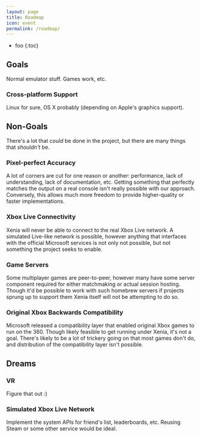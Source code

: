 ```yaml
---
layout: page
title: Roadmap
icon: event
permalink: /roadmap/
---
```


* foo
{:toc}

## Goals

Normal emulator stuff. Games work, etc.

### Cross-platform Support

Linux for sure, OS X probably (depending on Apple's graphics support).

## Non-Goals

There's a lot that *could* be done in the project, but there are many things
that *shouldn't* be.

### Pixel-perfect Accuracy

A lot of corners are cut for one reason or another: performance, lack of
understanding, lack of documentation, etc. Getting something that perfectly
matches the output on a real console isn't really possible with our approach.
Conversely, this allows much more freedom to provide higher-quality or faster
implementations.

### Xbox Live Connectivity

Xenia will never be able to connect to the real Xbox Live network. A simulated
Live-like network is possible, however anything that interfaces with the
official Microsoft services is not only not possible, but not something the
project seeks to enable.

### Game Servers

Some multiplayer games are peer-to-peer, however many have some server component
required for either matchmaking or actual session hosting. Though it'd be
possible to work with such homebrew servers if projects sprung up to support
them Xenia itself will not be attempting to do so.

### Original Xbox Backwards Compatibility

Microsoft released a compatibility layer that enabled original Xbox games to run
on the 360. Though likely feasible to get running under Xenia, it's not a goal.
There's likely to be a lot of trickery going on that most games don't do, and
distribution of the compatibility layer isn't possible.

## Dreams

### VR

Figure that out :)

### Simulated Xbox Live Network

Implement the system APIs for friend's list, leaderboards, etc. Reusing Steam or
some other service would be ideal.
